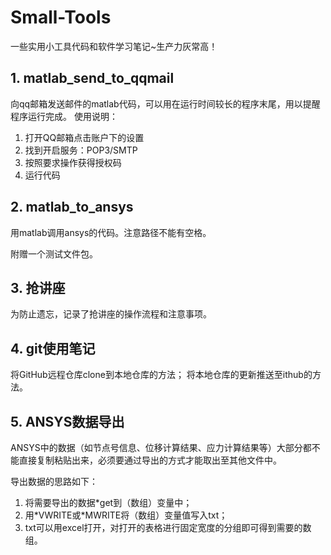 # Small-Tools
一些实用小工具代码和软件学习笔记~生产力灰常高！
## 1. matlab_send_to_qqmail
向qq邮箱发送邮件的matlab代码，可以用在运行时间较长的程序末尾，用以提醒程序运行完成。
使用说明：
1. 打开QQ邮箱点击账户下的设置
2. 找到开启服务：POP3/SMTP
3. 按照要求操作获得授权码
4. 运行代码
## 2. matlab_to_ansys
用matlab调用ansys的代码。注意路径不能有空格。

附赠一个测试文件包。
## 3. 抢讲座
为防止遗忘，记录了抢讲座的操作流程和注意事项。
## 4. git使用笔记
将GitHub远程仓库clone到本地仓库的方法；
将本地仓库的更新推送至ithub的方法。
## 5. ANSYS数据导出
ANSYS中的数据（如节点号信息、位移计算结果、应力计算结果等）大部分都不能直接复制粘贴出来，必须要通过导出的方式才能取出至其他文件中。

导出数据的思路如下：
1. 将需要导出的数据\*get到（数组）变量中；
2. 用\*VWRITE或\*MWRITE将（数组）变量值写入txt；
3. txt可以用excel打开，对打开的表格进行固定宽度的分组即可得到需要的数组。
